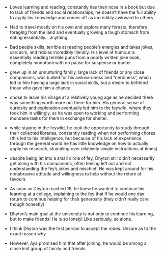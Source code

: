 - Loves learning and reading, constantly has their nose in a book but due to lack of friends and social relationships, he doesn’t have the full ability to apply his knowledge and comes off as incredibly awkward to others
- Had to travel mostly on his own and explore many forests, therefore foraging from the land and eventually growing a tough stomach from eating essentially… anything
- Bad people skills, terrible at reading people’s energies and takes jokes, sarcasm, and riddles incredibly literally. His level of humour is essentially reading terrible puns from a poorly written joke book, completely monotone with no pause for suspense or banter.
- grew up in an unnurturing family, large lack of friends or any close companions, was bullied for his awkwardness and “nerdiness”, which led to him having a large lack in social skills, but a desire to befriend those who gave him a chance.
- chose to leave his village at a relatively young age as he decided there was something worth more out there for him. His general sense of curiosity and exploration eventually led him to the feywild, where they took him in willingly, as he was open to working and performing mundane tasks for them in exchange for shelter.
- while staying in the feywild, he took the opportunity to study through their collected libraries, constantly reading when not performing chores (this led to his intelligence, but because of his lack of experience through the general world he has little knowledge on how to actually apply his research, stumbling over relatively simple instructions at times)
- despite being let into a small circle of fey, Dhyton still didn’t necessarily get along with his companions, often feeling left out and not understanding the fey’s jokes and mischief. He was kept around for his nonabrasive attitude and willingness to help without the return of favours.
- As soon as Dhyton reached 18, he knew he wanted to continue his learning at a college, explaining to the fey that if he would one day return to continue helping for their generosity (they didn’t really care though honestly).
- Dhyton’s main goal at the university is not only to continue his learning, but to make friends! He is so lonely! Like seriously, so alone.

- I think Dhyton was the first person to accept the robes. Unsure as to the exact reason why
- However, Aya promised him that after joining, he would be among a close knit group of family and friends